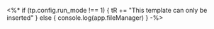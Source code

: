 <%*
if (tp.config.run_mode !== 1) {
    tR += "This template can only be inserted"
} else {
    console.log(app.fileManager)
}
-%>